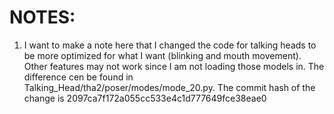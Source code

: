 


# NOTES:
1. I want to make a note here that I changed the code for talking heads to be more optimized for what I want (blinking and mouth movement). Other features may not work since I am not loading those models in. The difference cen be found in Talking_Head/tha2/poser/modes/mode_20.py. The commit hash of the change is 2097ca7f172a055cc533e4c1d777649fce38eae0
